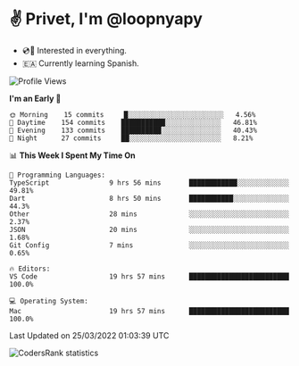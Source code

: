 # ✌️ Privet, I'm @loopnyapy

- 💿📀 Interested in everything.
- 🇪🇦 Currently learning Spanish.

<!--START_SECTION:waka-->
![Profile Views](http://img.shields.io/badge/Profile%20Views-13-blue)

**I'm an Early 🐤** 

```text
🌞 Morning    15 commits     █░░░░░░░░░░░░░░░░░░░░░░░░   4.56% 
🌆 Daytime    154 commits    ███████████░░░░░░░░░░░░░░   46.81% 
🌃 Evening    133 commits    ██████████░░░░░░░░░░░░░░░   40.43% 
🌙 Night      27 commits     ██░░░░░░░░░░░░░░░░░░░░░░░   8.21%

```


📊 **This Week I Spent My Time On** 

```text
💬 Programming Languages: 
TypeScript               9 hrs 56 mins       ████████████░░░░░░░░░░░░░   49.81% 
Dart                     8 hrs 50 mins       ███████████░░░░░░░░░░░░░░   44.3% 
Other                    28 mins             ░░░░░░░░░░░░░░░░░░░░░░░░░   2.37% 
JSON                     20 mins             ░░░░░░░░░░░░░░░░░░░░░░░░░   1.68% 
Git Config               7 mins              ░░░░░░░░░░░░░░░░░░░░░░░░░   0.65%

🔥 Editors: 
VS Code                  19 hrs 57 mins      █████████████████████████   100.0%

💻 Operating System: 
Mac                      19 hrs 57 mins      █████████████████████████   100.0%

```


 Last Updated on 25/03/2022 01:03:39 UTC
<!--END_SECTION:waka-->

![CodersRank statistics](https://cr-ss-service.azurewebsites.net/api/ScreenShot?widget=summary&username=loopnyapy)
